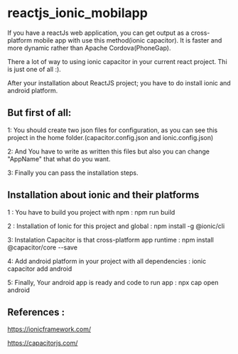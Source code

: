# reactjs_ionic_mobilapp
If you have a reactJs web application, you can get output as a cross-platform mobile app with use this method(ionic  capacitor).
It is faster and more dynamic rather than Apache Cordova(PhoneGap).

There a lot of way to using ionic capacitor in your current react project. Thi is just one of all :).


After your installation about ReactJS project; you have to do install ionic and android platform.


## But first of all:

1: You should create two json files for configuration, as you can see this project in the home folder.(capacitor.config.json and ionic.config.json)


2: And You have to write as written this files but also you can change "AppName" that what do you want.


3: Finally you can pass the installation steps.

## Installation about ionic and their platforms

1 : You have to build you project with npm                     :     npm run build 


2 : Installation of Ionic  for this project and global         :     npm install -g @ionic/cli


3:  Instalation Capacitor is that cross-platform app runtime   :     npm install @capacitor/core --save


4: Add android platform in your project with all dependencies  :     ionic capacitor add android


5: Finally, Your android app is ready and code to run app      :     npx cap open android

## References :

https://ionicframework.com/

https://capacitorjs.com/

